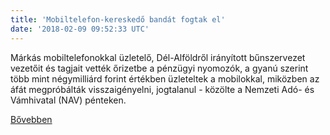 ```yaml
---
title: 'Mobiltelefon-kereskedő bandát fogtak el'
date: '2018-02-09 09:52:33 UTC'
---
```


Márkás mobiltelefonokkal üzletelő, Dél-Alföldről irányított bűnszervezet vezetőit és tagjait vették őrizetbe a pénzügyi nyomozók, a gyanú szerint több mint négymilliárd forint értékben üzleteltek a mobilokkal, miközben az áfát megpróbálták visszaigényelni, jogtalanul - közölte a Nemzeti Adó- és Vámhivatal (NAV) pénteken.


[Bővebben](http://ift.tt/2nNfxWv)
